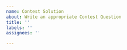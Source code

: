 ```yaml
---
name: Contest Solution
about: Write an appropriate Contest Question
title: ''
labels: ''
assignees: ''

---
```




